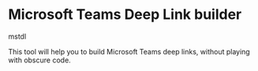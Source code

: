 # Microsoft Teams Deep Link builder
mstdl

This tool will help you to build Microsoft Teams deep links, without playing with obscure code.
